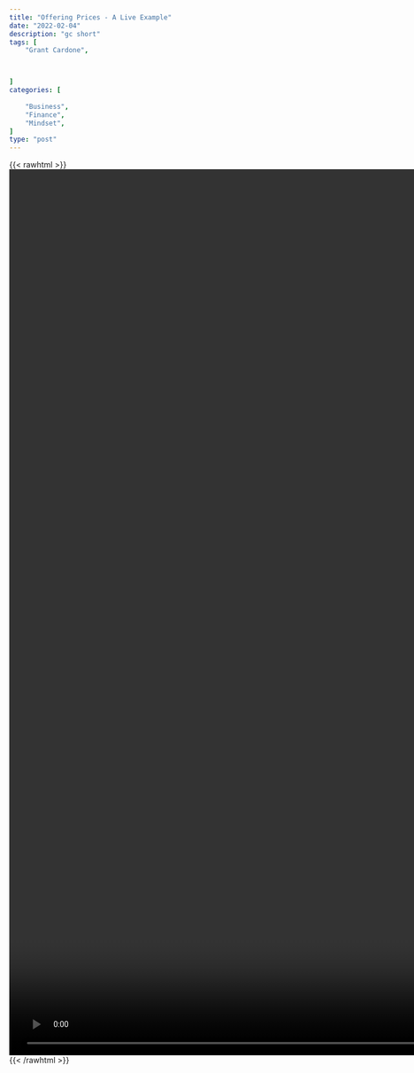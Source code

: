```yaml
---
title: "Offering Prices - A Live Example"
date: "2022-02-04"
description: "gc short"
tags: [
    "Grant Cardone",



]
categories: [
    
    "Business",
    "Finance",
    "Mindset",
]
type: "post"
---
```

{{< rawhtml >}}
    <video style="height:40vh;width:auto" overflow="hidden" controls>
        <source src="https://clips.dev00ps.com/Grant%20Cardone/Mystery%20shopping%20my%20clients%20business%20LIVE%20shorts.mp4" type="video/mp4"> 
    </video>
{{< /rawhtml >}}